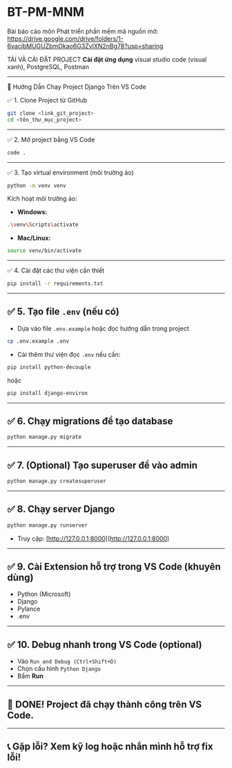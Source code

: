 # BT-PM-MNM
Bài báo cáo môn Phát triển phần mềm mã nguồn mở:
https://drive.google.com/drive/folders/1-6vacjbMUGUZbmOkao6G3ZvlXN2nBg78?usp=sharing

TẢI VÀ CÀI ĐẶT PROJECT
**Cài đặt ứng dụng**
visual studio code (visual xanh), PostgreSQL, Postman

---

📖 Hướng Dẫn Chạy Project Django Trên VS Code

✅ 1. Clone Project từ GitHub
```bash
git clone <link_git_project>
cd <tên_thư_mục_project>
```

---

✅ 2. Mở project bằng VS Code
```bash
code .
```

---

✅ 3. Tạo virtual environment (môi trường ảo)
```bash
python -m venv venv
```
Kích hoạt môi trường ảo:
- **Windows:**
```bash
.\venv\Scripts\activate
```
- **Mac/Linux:**
```bash
source venv/bin/activate
```

---

✅ 4. Cài đặt các thư viện cần thiết
```bash
pip install -r requirements.txt
```

---

## ✅ 5. Tạo file `.env` (nếu có)
- Dựa vào file `.env.example` hoặc đọc hướng dẫn trong project
```bash
cp .env.example .env
```
- Cài thêm thư viện đọc `.env` nếu cần:
```bash
pip install python-decouple
```
hoặc
```bash
pip install django-environ
```

---

## ✅ 6. Chạy migrations để tạo database
```bash
python manage.py migrate
```

---

## ✅ 7. (Optional) Tạo superuser để vào admin
```bash
python manage.py createsuperuser
```

---

## ✅ 8. Chạy server Django
```bash
python manage.py runserver
```
- Truy cập: [http://127.0.0.1:8000](http://127.0.0.1:8000)

---

## ✅ 9. Cài Extension hỗ trợ trong VS Code (khuyên dùng)
- Python (Microsoft)
- Django
- Pylance
- .env

---

## ✅ 10. Debug nhanh trong VS Code (optional)
- Vào `Run and Debug (Ctrl+Shift+D)`
- Chọn cấu hình `Python Django`
- Bấm **Run**

---

## 🎉 DONE! Project đã chạy thành công trên VS Code.


---

## 📞 Gặp lỗi? Xem kỹ log hoặc nhắn mình hỗ trợ fix lỗi!
```
